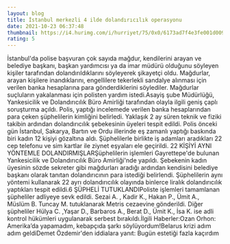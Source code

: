 ```yaml
--- 
layout: blog
title: İstanbul merkezli 4 ilde dolandırıcılık operasyonu
date: 2021-10-23 06:37:48
thumbnail: https://i4.hurimg.com/i/hurriyet/75/0x0/6173ad7f4e3fe001d009f3bc.jpg
rating: 5
---
```

İstanbul'da polise başvuran çok sayıda mağdur, kendilerini arayan ve belediye başkanı, başkan yardımcısı ya da imar müdürü olduğunu söyleyen kişiler tarafından dolandırıldıklarını söyleyerek şikayetçi oldu. Mağdurlar, arayan kişilere inandıklarını, engellilere tekerlekli sandalye alınması için verilen banka hesaplarına para gönderdiklerini söylediler. Mağdurlar suçluların yakalanması için polisten yardım istedi.Asayiş şube Müdürlüğü, Yankesicilik ve Dolandırıcılık Büro Amirliği tarafından olayla ilgili geniş çaplı soruşturma açıldı. Polis, yaptığı incelemede verilen banka hesaplarından para çeken şüphelilerin kimliğini belirledi. Yaklaşık 2 ay süren teknik ve fiziki takibin ardından dolandırıcılık şebekesinin üyeleri tespit edildi. Polis önceki gün İstanbul, Sakarya, Bartın ve Ordu illerinde eş zamanlı yaptığı baskında biri kadın 12 kişiyi gözaltına aldı. Şüphelilerle birlikte iş adamları aradıkları 22 cep telefonu ve sim kartlar ile ziynet eşyaları ele geçirildi. 22 KİŞİYİ AYNI YÖNTEMLE DOLANDIRMIŞLARŞüphelilerin işlemleri Gayrettepe'de bulunan Yankesicilik ve Dolandırıcılık Büro Amirliği'nde yapıldı. Şebekenin kadın üyesinin sözde sekreter gibi mağdurları aradığı ardından kendisini belediye başkanı olarak tanıtan dolandırıcının para istediği belirlendi. Şüphelilerin aynı yöntemi kullanarak 22 ayrı dolandırıcılık olayında binlerce liralık dolandırıcılık yaptıkları tespit edildi.6 ŞÜPHELİ TUTUKLANDIPoliste işlemleri tamamlanan şüpheliler adliyeye sevk edildi. Sezai A. , Kadir K., Hakan P., Ümit A., Müslüm B. Tuncay M. tutuklanarak Metris cezaevine gönderildi. Diğer şüpheliler Hülya C. ,Yaşar D., Barbaros A., Berat D., Ümit K., İsa K. ise adli kontrol hükümleri uygulanarak serbest bırakıldı.İlgili Haberler:Ozan Orhon: Amerika’da yapamadım, kebapçıda şarkı söylüyordum!Belarus krizi adım adım geldiDemet Özdemir'den iddialara yanıt: Bugün estetiği fazla kaçırdım 